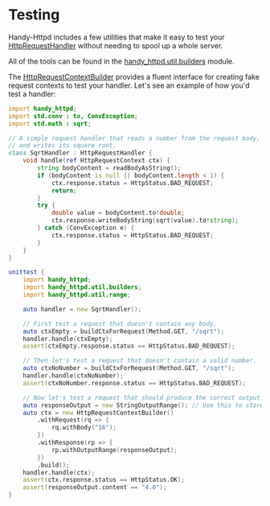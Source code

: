 # Testing

Handy-Httpd includes a few utilities that make it easy to test your [HttpRequestHandler](ddoc-handy_httpd.components.handler.HttpRequestHandler) without needing to spool up a whole server.

All of the tools can be found in the [handy_httpd.util.builders](ddoc-handy_httpd.util.builders) module.

The [HttpRequestContextBuilder](ddoc-handy_httpd.util.builders.HttpRequestContextBuilder) provides a fluent interface for creating fake request contexts to test your handler. Let's see an example of how you'd test a handler:

```d
import handy_httpd;
import std.conv : to, ConvException;
import std.math : sqrt;

// A simple request handler that reads a number from the request body,
// and writes its square root.
class SqrtHandler : HttpRequestHandler {
    void handle(ref HttpRequestContext ctx) {
        string bodyContent = readBodyAsString();
        if (bodyContent is null || bodyContent.length < 1) {
            ctx.response.status = HttpStatus.BAD_REQUEST;
            return;
        }
        try {
            double value = bodyContent.to!double;
            ctx.response.writeBodyString(sqrt(value).to!string);
        } catch (ConvException e) {
            ctx.response.status = HttpStatus.BAD_REQUEST;
        }
    }
}

unittest {
    import handy_httpd;
    import handy_httpd.util.builders;
    import handy_httpd.util.range;

    auto handler = new SqrtHandler();

    // First test a request that doesn't contain any body.
    auto ctxEmpty = buildCtxForRequest(Method.GET, "/sqrt");
    handler.handle(ctxEmpty);
    assert(ctxEmpty.response.status == HttpStatus.BAD_REQUEST);

    // Then let's test a request that doesn't contain a valid number.
    auto ctxNoNumber = buildCtxForRequest(Method.GET, "/sqrt");
    handler.handle(ctxNoNumber);
    assert(ctxNoNumber.response.status == HttpStatus.BAD_REQUEST);

    // Now let's test a request that should produce the correct output.
    auto responseOutput = new StringOutputRange(); // Use this to store the handler's response.
    auto ctx = new HttpRequestContextBuilder()
        .withRequest(rq => {
            rq.withBody("16");
        })
        .withResponse(rp => {
            rp.withOutputRange(responseOutput);
        })
        .build();
    handler.handle(ctx);
    assert(ctx.response.status == HttpStatus.OK);
    assert(responseOutput.content == "4.0");
}
```
